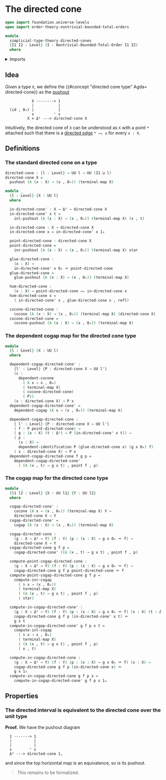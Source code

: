 # The directed cone

```agda
open import foundation.universe-levels
open import order-theory.nontrivial-bounded-total-orders

module
  simplicial-type-theory.directed-cones
  {I1 I2 : Level} (I : Nontrivial-Bounded-Total-Order I1 I2)
  where
```

<details><summary>Imports</summary>

```agda
open import elementary-number-theory.natural-numbers

open import foundation.action-on-identifications-functions
open import foundation.booleans
open import foundation.cartesian-product-types
open import foundation.conjunction
open import foundation.coproduct-types
open import foundation.dependent-identifications
open import foundation.dependent-pair-types
open import foundation.disjunction
open import foundation.empty-types
open import foundation.equality-dependent-pair-types
open import foundation.equivalences
open import foundation.function-extensionality
open import foundation.function-types
open import foundation.functoriality-dependent-pair-types
open import foundation.homotopies
open import foundation.identity-types
open import foundation.propositions
open import foundation.retractions
open import foundation.sections
open import foundation.sets
open import foundation.subtypes
open import foundation.type-arithmetic-dependent-pair-types
open import foundation.unit-type
open import foundation.universe-levels

open import simplicial-type-theory.arrows I
open import simplicial-type-theory.directed-edges I
open import simplicial-type-theory.directed-interval-type I
open import simplicial-type-theory.inequality-directed-interval-type I

open import synthetic-homotopy-theory.cocones-under-spans
open import synthetic-homotopy-theory.dependent-cocones-under-spans
open import synthetic-homotopy-theory.joins-of-types
open import synthetic-homotopy-theory.pushouts
```

</details>

## Idea

Given a type `X`, we define the
{{#concept "directed cone type" Agda= directed-cone}} as the
[pushout](synthetic-homotopy-theory.pushouts.md)

```text
            X --------> 1
            |           |
  (id , 0▵) |           |
            ∨         ⌜ ∨
          X × Δ¹ ---> directed-cone X
```

Intuitively, the directed cone of `X` can be understood as `X` with a point `*`
attached such that there is a
[directed edge](simplicial-type-theory.directed-edges.md) `* →▵ x` for every
`x : X`.

## Definitions

### The standard directed cone on a type

```agda
directed-cone : {l : Level} → UU l → UU (I1 ⊔ l)
directed-cone X =
  pushout (λ (x : X) → (x , 0▵)) (terminal-map X)

module _
  {l : Level} {X : UU l}
  where

  in-directed-cone' : X → Δ¹ → directed-cone X
  in-directed-cone' x t =
    inl-pushout (λ (x : X) → (x , 0▵)) (terminal-map X) (x , t)

  in-directed-cone : X → directed-cone X
  in-directed-cone x = in-directed-cone' x 1▵

  point-directed-cone : directed-cone X
  point-directed-cone =
    inr-pushout (λ (x : X) → (x , 0▵)) (terminal-map X) star

  glue-directed-cone :
    (x : X) →
    in-directed-cone' x 0▵ ＝ point-directed-cone
  glue-directed-cone =
    glue-pushout (λ (x : X) → (x , 0▵)) (terminal-map X)

  hom-directed-cone :
    (x : X) → point-directed-cone →▵ in-directed-cone x
  hom-directed-cone x =
    ( in-directed-cone' x , glue-directed-cone x , refl)

  cocone-directed-cone :
    cocone (λ (x : X) → (x , 0▵)) (terminal-map X) (directed-cone X)
  cocone-directed-cone =
    cocone-pushout (λ (x : X) → (x , 0▵)) (terminal-map X)
```

### The dependent cogap map for the directed cone type

```agda
module _
  {l : Level} (X : UU l)
  where

  dependent-cogap-directed-cone' :
    {l' : Level} {P : directed-cone X → UU l'}
    (c :
      dependent-cocone
        ( λ x → x , 0▵)
        ( terminal-map X)
        ( cocone-directed-cone)
        ( P))
    (x : directed-cone X) → P x
  dependent-cogap-directed-cone' =
    dependent-cogap (λ x → (x , 0▵)) (terminal-map X)

  dependent-cogap-directed-cone :
    { l' : Level} {P : directed-cone X → UU l'}
    ( f : P point-directed-cone) →
    ( g : (x : X) (t : Δ¹) → P (in-directed-cone' x t)) →
    ( p :
      (x : X) →
      dependent-identification P (glue-directed-cone x) (g x 0▵) f)
    ( x : directed-cone X) → P x
  dependent-cogap-directed-cone f g p =
    dependent-cogap-directed-cone'
      ( (λ (x , t) → g x t) , point f , p)
```

### The cogap map for the directed cone type

```agda
module _
  {l1 l2 : Level} {X : UU l1} {Y : UU l2}
  where

  cogap-directed-cone' :
    cocone (λ x → (x , 0▵)) (terminal-map X) Y →
    directed-cone X → Y
  cogap-directed-cone' =
    cogap (λ (x : X) → (x , 0▵)) (terminal-map X)

  cogap-directed-cone :
    (g : X → Δ¹ → Y) (f : Y) (p : (x : X) → g x 0▵ ＝ f) →
    directed-cone X → Y
  cogap-directed-cone g f p =
    cogap-directed-cone' ((λ (x , t) → g x t) , point f , p)

  compute-point-cogap-directed-cone :
    (g : X → Δ¹ → Y) (f : Y) (p : (x : X) → g x 0▵ ＝ f) →
    cogap-directed-cone g f p point-directed-cone ＝ f
  compute-point-cogap-directed-cone g f p =
    compute-inr-cogap
      ( λ x → (x , 0▵))
      ( terminal-map X)
      ( (λ (x , t) → g x t) , point f , p)
      ( star)

  compute-in-cogap-directed-cone' :
    (g : X → Δ¹ → Y) (f : Y) (p : (x : X) → g x 0▵ ＝ f) (x : X) (t : Δ¹) →
    cogap-directed-cone g f p (in-directed-cone' x t) ＝
    g x t
  compute-in-cogap-directed-cone' g f p x t =
    compute-inl-cogap
      ( λ x → x , 0▵)
      ( terminal-map X)
      ( (λ (x , t) → g x t) , point f , p)
      ( x , t)

  compute-in-cogap-directed-cone :
    (g : X → Δ¹ → Y) (f : Y) (p : (x : X) → g x 0▵ ＝ f) (x : X) →
    cogap-directed-cone g f p (in-directed-cone x) ＝
    g x 1▵
  compute-in-cogap-directed-cone g f p x =
    compute-in-cogap-directed-cone' g f p x 1▵
```

## Properties

### The directed interval is equivalent to the directed cone over the unit type

**Proof.** We have the pushout diagram

```text
  1 -------> 1
  |          |
  |          |
  ∨        ⌜ ∨
  Δ¹ ---> directed-cone 1,
```

and since the top horizontal map is an equivalence, so is its pushout.

> This remains to be formalized.
